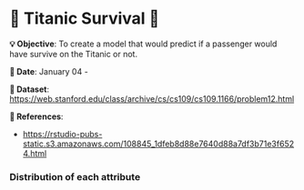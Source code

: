 # 🚢 Titanic Survival 🚢

**💡 Objective**: To create a model that would predict if a passenger would have survive on the Titanic or not.

**📅 Date**: January 04 - 

**🔢 Dataset**: https://web.stanford.edu/class/archive/cs/cs109/cs109.1166/problem12.html

**📜 References**:
- https://rstudio-pubs-static.s3.amazonaws.com/108845_1dfeb8d88e7640d88a7df3b71e3f6524.html

### Distribution of each attribute
